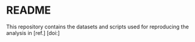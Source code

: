 # README
This repository contains the datasets and scripts used for reproducing the analysis in [ref.] [doi:]
